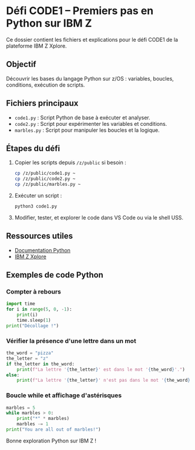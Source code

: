 # Défi CODE1 – Premiers pas en Python sur IBM Z

Ce dossier contient les fichiers et explications pour le défi CODE1 de la plateforme IBM Z Xplore.

## Objectif
Découvrir les bases du langage Python sur z/OS : variables, boucles, conditions, exécution de scripts.

## Fichiers principaux
- `code1.py` : Script Python de base à exécuter et analyser.
- `code2.py` : Script pour expérimenter les variables et conditions.
- `marbles.py` : Script pour manipuler les boucles et la logique.

## Étapes du défi
1. Copier les scripts depuis `/z/public` si besoin :
   ```sh
   cp /z/public/code1.py ~
   cp /z/public/code2.py ~
   cp /z/public/marbles.py ~
   ```
2. Exécuter un script :
   ```sh
   python3 code1.py
   ```
3. Modifier, tester, et explorer le code dans VS Code ou via le shell USS.

## Ressources utiles
- [Documentation Python](https://docs.python.org/fr/3/)
- [IBM Z Xplore](https://ibmzxplore.influitive.com/)

## Exemples de code Python

### Compter à rebours
```python
import time
for i in range(5, 0, -1):
    print(i)
    time.sleep(1)
print("Décollage !")
```

### Vérifier la présence d'une lettre dans un mot
```python
the_word = "pizza"
the_letter = "z"
if the_letter in the_word:
    print(f"La lettre '{the_letter}' est dans le mot '{the_word}'.")
else:
    print(f"La lettre '{the_letter}' n'est pas dans le mot '{the_word}'.")
```

### Boucle while et affichage d'astérisques
```python
marbles = 5
while marbles > 0:
    print("*" * marbles)
    marbles -= 1
print("You are all out of marbles!")
```

Bonne exploration Python sur IBM Z !
